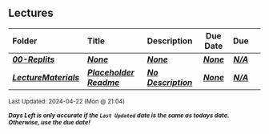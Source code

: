 ## Lectures

| Folder | Title | Description | Due Date | Due |  |
|:------|:------|:------|:-----:|:-----:|-----|
| ***<a href="https://github.com/rugbyprof/3013-Algorithms/tree/master/Lectures/00-Replits">00-Replits</a>*** | ***<a href="https://github.com/rugbyprof/3013-Algorithms/tree/master/Lectures/00-Replits">None</a>*** | ***<a href="https://github.com/rugbyprof/3013-Algorithms/tree/master/Lectures/00-Replits">None</a>*** | ***<a href="https://github.com/rugbyprof/3013-Algorithms/tree/master/Lectures/00-Replits">None</a>*** | ***<a href="https://github.com/rugbyprof/3013-Algorithms/tree/master/Lectures/00-Replits">N/A</a>*** |  |
| ***<a href="https://github.com/rugbyprof/3013-Algorithms/tree/master/Lectures/LectureMaterials">LectureMaterials</a>*** | ***<a href="https://github.com/rugbyprof/3013-Algorithms/tree/master/Lectures/LectureMaterials"> Placeholder Readme </a>*** | ***<a href="https://github.com/rugbyprof/3013-Algorithms/tree/master/Lectures/LectureMaterials"> No Description</a>*** | ***<a href="https://github.com/rugbyprof/3013-Algorithms/tree/master/Lectures/LectureMaterials">None</a>*** | ***<a href="https://github.com/rugbyprof/3013-Algorithms/tree/master/Lectures/LectureMaterials">N/A</a>*** |  |

<sup>Last Updated: 2024-04-22 (Mon @ 21:04)</sup> 

<sup>***Days Left is only accurate if the `Last Updated` date is the same as todays date. Otherwise, use the due date!***</sup> 